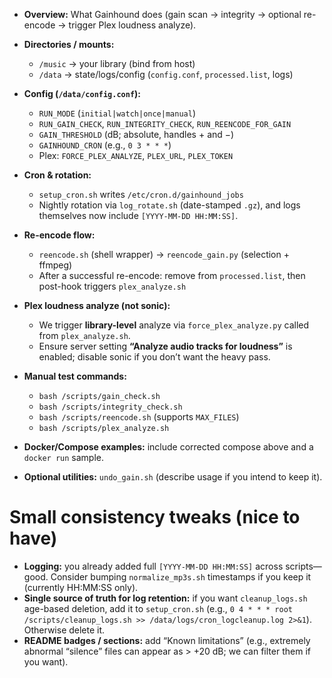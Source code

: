 * **Overview:** What Gainhound does (gain scan → integrity → optional re-encode → trigger Plex loudness analyze).
* **Directories / mounts:**

  * `/music` → your library (bind from host)
  * `/data` → state/logs/config (`config.conf`, `processed.list`, logs)
* **Config (`/data/config.conf`):**

  * `RUN_MODE` (`initial|watch|once|manual`)
  * `RUN_GAIN_CHECK`, `RUN_INTEGRITY_CHECK`, `RUN_REENCODE_FOR_GAIN`
  * `GAIN_THRESHOLD` (dB; absolute, handles + and −)
  * `GAINHOUND_CRON` (e.g., `0 3 * * *`)
  * Plex: `FORCE_PLEX_ANALYZE`, `PLEX_URL`, `PLEX_TOKEN`
* **Cron & rotation:**

  * `setup_cron.sh` writes `/etc/cron.d/gainhound_jobs`
  * Nightly rotation via `log_rotate.sh` (date-stamped `.gz`), and logs themselves now include `[YYYY-MM-DD HH:MM:SS]`.
* **Re-encode flow:**

  * `reencode.sh` (shell wrapper) → `reencode_gain.py` (selection + ffmpeg)
  * After a successful re-encode: remove from `processed.list`, then post-hook triggers `plex_analyze.sh`
* **Plex loudness analyze (not sonic):**

  * We trigger **library-level** analyze via `force_plex_analyze.py` called from `plex_analyze.sh`.
  * Ensure server setting **“Analyze audio tracks for loudness”** is enabled; disable sonic if you don’t want the heavy pass.
* **Manual test commands:**

  * `bash /scripts/gain_check.sh`
  * `bash /scripts/integrity_check.sh`
  * `bash /scripts/reencode.sh` (supports `MAX_FILES`)
  * `bash /scripts/plex_analyze.sh`
* **Docker/Compose examples:** include corrected compose above and a `docker run` sample.
* **Optional utilities:** `undo_gain.sh` (describe usage if you intend to keep it).

# Small consistency tweaks (nice to have)

* **Logging:** you already added full `[YYYY-MM-DD HH:MM:SS]` across scripts—good. Consider bumping `normalize_mp3s.sh` timestamps if you keep it (currently HH\:MM\:SS only).
* **Single source of truth for log retention:** if you want `cleanup_logs.sh` age-based deletion, add it to `setup_cron.sh` (e.g., `0 4 * * * root /scripts/cleanup_logs.sh >> /data/logs/cron_logcleanup.log 2>&1`). Otherwise delete it.
* **README badges / sections:** add “Known limitations” (e.g., extremely abnormal “silence” files can appear as > +20 dB; we can filter them if you want).
